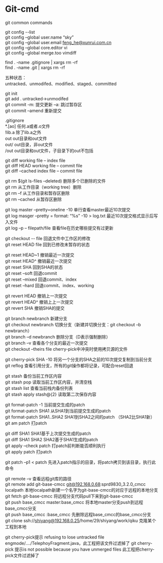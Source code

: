 # Git-cmd
git common commands

git config --list  
git config –global user.name “sky”  
git config –global user.email   feng_he@xunrui.com.cn  
git config –global core.editor vi  
git config –global merge.too vimdiff  
 
find . -name .gitignore | xargs rm -rf  
find . -name .git | xargs rm -rf

五种状态：  
untracked、unmodifed、modified、staged、committed
 
git init  
git add .     untracked->unmodifed  
git commit   -m:  提交更新 –a:  跳过暂存区  
git commit –amend     重新提交  
 
.gitignore  
*.[ao]          任何.a或者.o文件  
!lib.a          除了lib.a之外  
out             out目录和out文件  
out/            out目录，非out文件  
/out  out目录和out文件，子目录下的out不包括                       
 
git diff               working file – index file  
git diff HEAD             working file – commit file  
git diff –cached         index file – commit file
 
git rm $(git ls-files –deleted)             删除多个已删除的文件  
git rm  从工作目录（working tree）删除  
git rm –f  从工作目录和暂存区删除  
git rm –cached   从暂存区删除  
 
git log master  –pretty=oneline -10       单行查看master最近10次提交  
git log masger –pretty = format: “%s” -10 > log.txt         最近10次提交格式显示后写入文件  
git log –p – filepath/file              查看file在历史哪些提交有过更新  
 
git checkout -- file                       回退文件中工作区的修改  
git reset HEAD file                      回到已修改未暂存的状态  
 
git reset HEAD~1                       撤销最近一次提交  
git reset HEAD^                          撤销最近一次提交  
git reset SHA                               回到SHA的状态  
git reset –soft                              回退commit  
git reset –mixed                          回退commit、index  
git reset –hard                             回退commit、index、working  
       
git revert HEAD                         撤销上一次提交  
git revert HEAD^                       撤销上上一次提交  
git revert SHA                            撤销SHA的提交  
 
git branch  newbranch     新建分支  
git checkout newbranch           切换分支（新建并切换分支：git checkout –b newbranch）  
git branch –d newbranch       删除分支（D表示强制删除）  
git branch –v                              查看各个分支的最近一次提交  
git checkout –theirs                   file    cherry-pick中冲突时使用拷贝源的文件  
 
git cherry-pick SHA  -10          将另一个分支的SHA之前的10次提交复制到当前分支  
git reflog  查看引用分支，所有的git操作都将记录，可配合reset回退  
 
git stash       备份当前工作区内容  
git stash pop 读取当前工作区内容，并清空栈  
git stash list   查看当前栈内备份列表  
git stash apply stash@{2}         读取第二次保存内容  
 
git format-patch  -1 当前提交生成的patch  
git format-patch SHA1    从SHA1到当前提交生成的patch  
git format-patch SHA1..SHA2           SHA1到SHA2之间的patch （SHA2比SHA1新）  
git am patch    打patch  
 
git diff SHA1   SHA1基于上次提交生成的patch  
git diff SHA1 SHA2 SHA2基于SHA1生成的patch  
git apply –check patch  打patch前判断能否顺利执行  
git apply patch    打patch  
 
git patch –p1 < patch                先进入patch指示的目录，将patch拷贝到该目录，执行此命令
 
git remote –v            查看远程git库的路径  
git remote add        git-base-cmcc  git@192.168.0.68:sprd9830_3.2.0_cmcc  localpath
         本地localpath新建一个名字为git-base-cmcc的对应于远程的本地分支  
git fetch           git-base-cmcc           将远程分支代码pull下来到git-base-cmcc  
git push  base_cmcc       master:base_cmcc  将本地master分支push到远程base_cmcc分支  
git push  base_cmcc       :base_cmcc      先删除远程base_cmcc的base_cmcc分支  
git clone ssh://shiyang@192.168.0.25/home/29/shiyang/work/qiku            克隆某个工程到本地  

git cherry-pick提示 refusing to lose untracked file  engmode/..../TelephoyFragment.java，此工程把该文件过滤掉了
git cherry-pick 提示is not possible because you have unmerged files  此工程把cherry-pick文件过滤掉了
